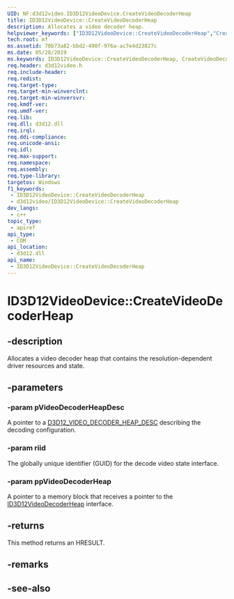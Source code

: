 ```yaml
---
UID: NF:d3d12video.ID3D12VideoDevice.CreateVideoDecoderHeap
title: ID3D12VideoDevice::CreateVideoDecoderHeap
description: Allocates a video decoder heap.
helpviewer_keywords: ["ID3D12VideoDevice::CreateVideoDecoderHeap","CreateVideoDecoderHeap","ID3D12VideoDevice.CreateVideoDecoderHeap","ID3D12VideoDevice::CreateVideoDecoderHeap","ID3D12VideoDevice.CreateVideoDecoderHeap"]
tech.root: mf
ms.assetid: 70b73a82-bbd2-490f-976a-ac7e4d23827c
ms.date: 05/28/2019
ms.keywords: ID3D12VideoDevice::CreateVideoDecoderHeap, CreateVideoDecoderHeap, ID3D12VideoDevice.CreateVideoDecoderHeap, ID3D12VideoDevice::CreateVideoDecoderHeap, ID3D12VideoDevice.CreateVideoDecoderHeap
req.header: d3d12video.h
req.include-header: 
req.redist: 
req.target-type: 
req.target-min-winverclnt: 
req.target-min-winversvr: 
req.kmdf-ver: 
req.umdf-ver: 
req.lib: 
req.dll: d3d12.dll
req.irql: 
req.ddi-compliance: 
req.unicode-ansi: 
req.idl: 
req.max-support: 
req.namespace: 
req.assembly: 
req.type-library: 
targetos: Windows
f1_keywords:
 - ID3D12VideoDevice::CreateVideoDecoderHeap
 - d3d12video/ID3D12VideoDevice::CreateVideoDecoderHeap
dev_langs:
 - c++
topic_type:
 - apiref
api_type:
 - COM
api_location:
 - d3d12.dll
api_name:
 - ID3D12VideoDevice::CreateVideoDecoderHeap
---
```


# ID3D12VideoDevice::CreateVideoDecoderHeap


## -description

Allocates a video decoder heap that contains the resolution-dependent driver resources and state.

## -parameters

### -param pVideoDecoderHeapDesc

A pointer to a [D3D12\_VIDEO\_DECODER\_HEAP\_DESC](ns-d3d12video-d3d12_video_decoder_heap_desc.md) describing the decoding configuration.

### -param riid

The globally unique identifier (GUID) for the decode video state interface.

### -param ppVideoDecoderHeap

A pointer to a memory block that receives a pointer to the [ID3D12VideoDecoderHeap](nn-d3d12video-id3d12videodecoderheap.md) interface.

## -returns

This method returns an HRESULT.

## -remarks

## -see-also

